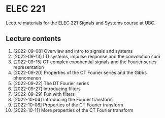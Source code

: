 # ELEC 221
Lecture materials for the ELEC 221 Signals and Systems course at UBC. 

## Lecture contents

1. [2022-09-08] Overview and intro to signals and systems
2. [2022-09-13] LTI systems, impulse response and the convolution sum
3. [2022-09-15] CT complex exponential signals and the Fourier series representation
4. [2022-09-20] Properties of the CT Fourier series and the Gibbs phenomenon 
5. [2022-09-22] The DT Fourier series 
6. [2022-09-27] Introducing filters 
7. [2022-09-29] Fun with filters 
8. [2022-10-04] Introducing the Fourier transform
9. [2022-10-06] Properties of the CT Fourier transform 
10. [2022-10-11] More properties of the CT Fourier transform 
